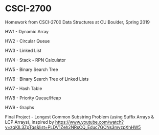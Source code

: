# CSCI-2700
Homework from CSCI-2700 Data Structures at CU Boulder, Spring 2019

HW1 - Dynamic Array

HW2 - Circular Queue

HW3 - Linked List

HW4 - Stack - RPN Calculator

HW5 - Binary Search Tree

HW6 - Binary Search Tree of Linked Lists

HW7 - Hash Table

HW8 - Priority Queue/Heap

HW9 - Graphs

Final Project - Longest Common Substring Problem (using Suffix Arrays & LCP Arrays), inspired by https://www.youtube.com/watch?v=zqKlL3ZpTqs&list=PLDV1Zeh2NRsCQ_Educ7GCNs3mvzpXhHW5

